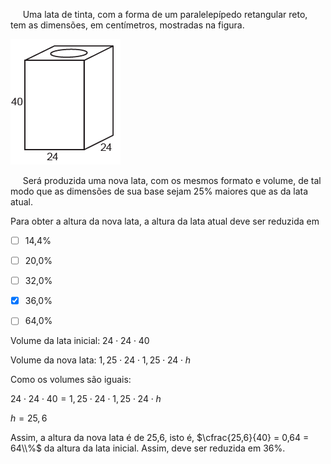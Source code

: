 

     Uma lata de tinta, com a forma de um paralelepípedo retangular reto, tem as dimensões, em centímetros, mostradas na figura.

![](e23852f2-ef6f-cbec-11fa-3cef44872ade.png)

     Será produzida uma nova lata, com os mesmos formato e volume, de tal modo que as dimensões de sua base sejam 25% maiores que as da lata atual.

Para obter a altura da nova lata, a altura da lata atual deve ser reduzida em



- [ ] 14,4%
- [ ] 20,0%
- [ ] 32,0%
- [x] 36,0%
- [ ] 64,0%


Volume da lata inicial: $24 \cdot 24 \cdot 40$

Volume da nova lata: $1,25 \cdot 24 \cdot 1,25 \cdot 24 \cdot h$

Como os volumes são iguais:

$24 \cdot 24 \cdot 40 = 1,25 \cdot 24 \cdot 1,25 \cdot 24 \cdot h$

$h = 25,6$

Assim, a altura da nova lata é de 25,6, isto é, $\cfrac{25,6}{40} = 0,64 = 64\\%$ da altura da lata inicial. Assim, deve ser reduzida em 36%.

 

        